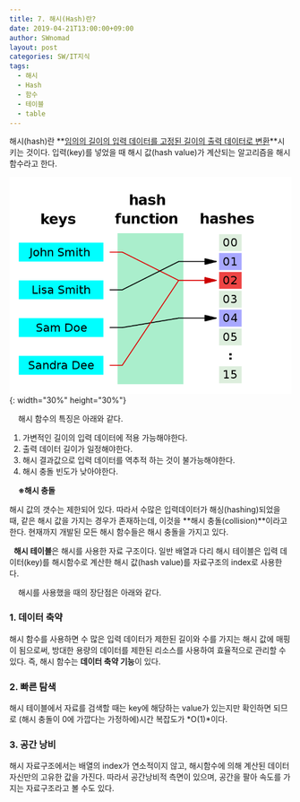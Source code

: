 ```yaml
---
title: 7. 해시(Hash)란?
date: 2019-04-21T13:00:00+09:00
author: SWnomad
layout: post
categories: SW/IT지식
tags:
  - 해시
  - Hash
  - 함수
  - 테이블
  - table
---
```


해시(hash)란 **<u>임의의 길이의 입력 데이터를 고정된 길이의 출력 데이터로 변환</u>**시키는 것이다. 입력(key)를 넣었을 때 해시 값(hash value)가 계산되는 알고리즘을 해시함수라고 한다.
&nbsp;

![hash](/images/sw_interview/hash_function.png){: width="30%" height="30%"}

&nbsp;
&nbsp;
해시 함수의 특징은 아래와 같다.

1. 가변적인 길이의 입력 데이터에 적용 가능해야한다.
2. 출력 데이터 길이가 일정해야한다.
3. 해시 결과값으로 입력 데이터를 역추적 하는 것이 불가능해야한다.
4. 해시 충돌 빈도가 낮아야한다.

&nbsp;
&nbsp;
**※해시 충돌**

해시 값의 갯수는 제한되어 있다. 따라서 수많은 입력데이터가 해싱(hashing)되었을 때, 같은 해시 값을 가지는 경우가 존재하는데, 이것을 **해시 충돌(collision)**이라고 한다. 현재까지 개발된 모든 해시 함수들은 해시 충돌을 가지고 있다.

&nbsp;
**해시 테이블**은 해시를 사용한 자료 구조이다. 일반 배열과 다리 해시 테이블은 입력 데이터(key)를 해시함수로 계산한 해시 값(hash value)를 자료구조의 index로 사용한다.

&nbsp;
&nbsp;
해시를 사용했을 때의 장단점은 아래와 같다.

### 1. 데이터 축약

해시 함수를 사용하면 수 많은 입력 데이터가 제한된 길이와 수를 가지는 해시 값에 매핑이 됨으로써, 방대한 용량의 데이터를 제한된 리소스를 사용하여 효율적으로 관리할 수 있다. 즉, 해시 함수는 **데이터 축약 기능**이 있다.

### 2. 빠른 탐색

해시 테이블에서 자료를 검색할 때는 key에 해당하는 value가 있는지만 확인하면 되므로 (해시 충돌이 0에 가깝다는 가정하에)시간 복잡도가 *O(1)*이다.

### 3. 공간 낭비
해시 자료구조에서는 배열의 index가 연소적이지 않고, 해시함수에 의해 계산된 데이터 자신만의 고유한 값을 가진다. 따라서 공간낭비적 측면이 있으며, 공간을 팔아 속도를 가지는 자료구조라고 볼 수도 있다.